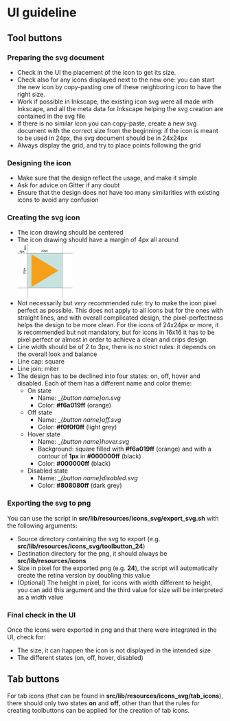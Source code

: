 # UI guideline

## Tool buttons

### Preparing the svg document

* Check in the UI the placement of the icon to get its size. 
* Check also for any icons displayed next to the new one: you can start the new icon by copy-pasting one of these neighboring icon to have the right size.
* Work if possible in Inkscape, the existing icon svg were all made with Inkscape, and all the meta data for Inkscape helping the svg creation are contained in the svg file
* If there is no similar icon you can copy-paste, create a new svg document with the correct size from the beginning: if the icon is meant to be used in 24px, the svg document should be in 24x24px
* Always display the grid, and try to place points following the grid

### Designing the icon
* Make sure that the design reflect the usage, and make it simple
* Ask for advice on Gitter if any doubt
* Ensure that the design does not have too many similarities with existing icons to avoid any confusion

### Creating the svg icon
* The icon drawing should be centered
* The icon drawing should have a margin of 4px all around
![example](templates/guide.svg)
* Not necessarily but *very* recommended rule: try to make the icon pixel perfect as possible. This does not apply to all icons but for the ones with straight lines, and with overall complicated design, the pixel-perfectness helps the design to be more clean. For the icons of 24x24px or more, it is recommended but not mandatory, but for icons in 16x16 it has to be pixel perfect or almost in order to achieve a clean and crips design. 
* Line width should be of 2 to 3px, there is no strict rules: it depends on the overall look and balance
* Line cap: square
* Line join: miter
* The design has to be declined into four states: on, off, hover and disabled. Each of them has a different name and color theme:
  * On state
    * Name: __{button name}_on.svg__  
    * Color: __#f6a019ff__ (orange)
  * Off state
    * Name: __{button name}_off.svg__  
    * Color: __#f0f0f0ff__ (light grey)
  * Hover state
    * Name: __{button name}_hover.svg__  
    * Background: square filled with __#f6a019ff__ (orange) and with a contour of __1px__ in __#000000ff__ (black)
    * Color: __#000000ff__ (black)
  * Disabled state
    * Name: __{button name}_disabled.svg__  
    * Color: __#808080ff__ (dark grey)

### Exporting the svg to png

You can use the script in __src/lib/resources/icons_svg/export_svg.sh__ with the following arguments:
* Source directory containing the svg to export (e.g. __src/lib/resources/icons_svg/toolbutton_24__)
* Destination directory for the png, it should always be __src/lib/resources/icons__
* Size in pixel for the exported png (e.g. __24__), the script will automatically create the retina version by doubling this value
* (Optional) The height in pixel, for icons with width different to height, you can add this argument and the third value for size will be interpreted as a width value


### Final check in the UI
Once the icons were exported in png and that there were integrated in the UI, check for:
* The size, it can happen the icon is not displayed in the intended size
* The different states (on, off, hover, disabled)

## Tab buttons
For tab icons (that can be found in __src/lib/resources/icons_svg/tab_icons__), there should only two states __on__ and __off__, other than that the rules for creating toolbuttons can be applied for the creation of tab icons.

